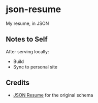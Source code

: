 # json-resume

My resume, in JSON


## Notes to Self

After serving locally:

- Build
- Sync to personal site

## Credits

- [JSON Resume](https://jsonresume.org/schema/) for the original schema

